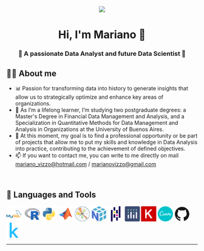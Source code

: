 <div id="header" align="center">
    <img src="https://media.giphy.com/media/v1.Y2lkPTc5MGI3NjExNjh6d2xkd21mdDY5c2pvNWd2d2diMDMyM3E0MG5mY3ZwdTRiaDB3YiZlcD12MV9pbnRlcm5hbF9naWZfYnlfaWQmY3Q9Zw/3oKIPEqDGUULpEU0aQ/giphy.gif" width="200" />
    <h1 align="center">Hi, I'm Mariano 👋 </h1>
    <h3 align="center"> 🚀 A passionate Data Analyst and future Data Scientist  🚀 </h3>
</div>


## 👨‍💻 About me

- 📊 Passion for transforming data into history to generate insights that allow us to strategically optimize and enhance key areas of organizations.
- 📗 As I’m a lifelong learner, I’m studying two postgraduate degrees: a Master's Degree in Financial Data Management and Analysis, and a Specialization in Quantitative Methods for Data Management and Analysis in Organizations at the University of Buenos Aires.
- 🔎 At this moment, my goal is to find a professional opportunity or be part of projects that allow me to put my skills and knowledge in Data Analysis into practice, contributing to the achievement of defined objectives.
- 📫 If you want to contact me, you can write to me directly on mail mariano_vizzo@hotmail.com / marianovizzo@gmail.com
<br>


## 🔨 Languages and Tools
<div align="left">
    <div>
        <img src="https://github.com/devicons/devicon/blob/master/icons/mysql/mysql-original-wordmark.svg" title="MySQL"  alt="MySQL" width="40" height="40"/>&nbsp;
        <img src="https://github.com/devicons/devicon/blob/master/icons/r/r-original.svg" title="Git" **alt="Git" width="40" height="40"/>
        <img src="https://github.com/devicons/devicon/blob/master/icons/python/python-original.svg" title="Git" **alt="Git" width="40" height="40"/>
        <img src="https://github.com/devicons/devicon/blob/master/icons/matlab/matlab-original.svg" title="Git" **alt="Git" width="40" height="40"/>
        <img src="https://github.com/devicons/devicon/blob/master/icons/matplotlib/matplotlib-original.svg" title="Git" **alt="Git" width="40" height="40"/>
        <img src="https://github.com/devicons/devicon/blob/master/icons/numpy/numpy-original.svg" title="Git" **alt="Git" width="40" height="40"/>
        <img src="https://github.com/devicons/devicon/blob/master/icons/pandas/pandas-original.svg" title="Git" **alt="Git" width="40" height="40"/>
        <img src="https://github.com/devicons/devicon/blob/master/icons/plotly/plotly-original.svg" title="Git" **alt="Git" width="40" height="40"/>
        <img src="https://github.com/devicons/devicon/blob/master/icons/keras/keras-original.svg" title="Git" **alt="Git" width="40" height="40"/>
        <img src="https://github.com/devicons/devicon/blob/master/icons/canva/canva-original.svg" title="Git" **alt="Git" width="40" height="40"/> 
        <img src="https://github.com/devicons/devicon/blob/master/icons/github/github-original.svg" title="Git" **alt="Git" width="40" height="40"/> 
        <img src="https://github.com/devicons/devicon/blob/master/icons/kaggle/kaggle-original.svg" title="Git" **alt="Git" width="40" height="40"/> 
    </div>
</div>


---
